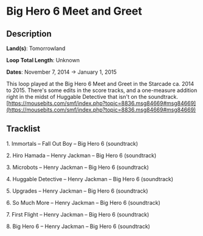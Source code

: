 # Big Hero 6 Meet and Greet

## Description

**Land(s)**: Tomorrowland

**Loop Total Length**: Unknown

**Dates**: November 7, 2014 → January 1, 2015

This loop played at the Big Hero 6 Meet and Greet in the Starcade ca. 2014 to 2015. There's some edits in the score tracks, and a one-measure addition right in the midst of Huggable Detective that isn't on the soundtrack. [https://mousebits.com/smf/index.php?topic=8836.msg84669#msg84669](https://mousebits.com/smf/index.php?topic=8836.msg84669#msg84669)

## Tracklist

1\. Immortals – Fall Out Boy – Big Hero 6 (soundtrack)



2\. Hiro Hamada – Henry Jackman – Big Hero 6 (soundtrack)



3\. Microbots – Henry Jackman – Big Hero 6 (soundtrack)



4\. Huggable Detective – Henry Jackman – Big Hero 6 (soundtrack)



5\. Upgrades – Henry Jackman – Big Hero 6 (soundtrack)



6\. So Much More – Henry Jackman – Big Hero 6 (soundtrack)



7\. First Flight – Henry Jackman – Big Hero 6 (soundtrack)



8\. Big Hero 6 – Henry Jackman – Big Hero 6 (soundtrack)


